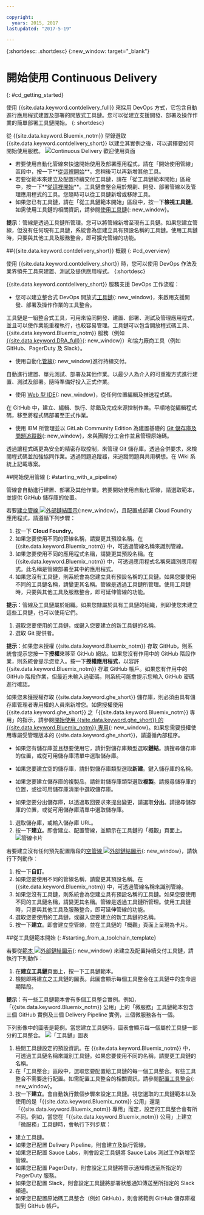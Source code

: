 ```yaml
---

copyright:
  years: 2015, 2017
lastupdated: "2017-5-19"

---
```


{:shortdesc: .shortdesc}
{:new_window: target="_blank"}

# 開始使用 Continuous Delivery
{: #cd_getting_started}

使用 {{site.data.keyword.contdelivery_full}} 來採用 DevOps 方式，它包含自動進行應用程式建置及部署的開放式工具鏈。您可以從建立支援開發、部署及操作作業的簡單部署工具鏈開始。
{: shortdesc}

從 {{site.data.keyword.Bluemix_notm}} 型錄選取 {{site.data.keyword.contdelivery_short}} 以建立其實例之後，可以選擇要如何開始使用服務。
 ![Continuous Delivery 歡迎使用頁面](images/cd_landing_page.png)

 * 若要使用自動化管線來快速開始使用及部署應用程式，請在「開始使用管線」區段中，按一下**[從這裡開始](#starting_with_a_pipeline)**。您稍後可以再新增其他工具。
 * 若要從範本來建立及配置持續交付工具鏈，請在「從工具鏈範本開始」區段中，按一下**[從這裡開始](#starting_from_a_toolchain_template)**。工具鏈會整合用於規劃、開發、部署管線以及管理應用程式的工具。您隨時可以從工具鏈新增或移除工具。
 * 如果您已有工具鏈，請在「從工具鏈範本開始」區段中，按一下**檢視工具鏈**。如需使用工具鏈的相關資訊，請參閱[使用工具鏈](/docs/services/ContinuousDelivery/toolchains_using.html){: new_window}。

**提示**：管線是透過工具鏈所管理。您可以將管線新增至現有工具鏈。如果您建立管線，但沒有任何現有工具鏈，系統會為您建立具有預設名稱的工具鏈。使用工具鏈時，只要與其他工具及服務整合，即可擴充管線的功能。

##{{site.data.keyword.contdelivery_short}} 概觀
{: #cd_overview}

使用 {{site.data.keyword.contdelivery_short}} 時，您可以使用 DevOps 作法及業界領先工具來建置、測試及提供應用程式。
{:shortdesc}

{{site.data.keyword.contdelivery_short}} 服務支援 DevOps 工作流程：

 * 您可以建立整合式 DevOps 開放式[工具鏈](/docs/services/ContinuousDelivery/toolchains_about.html){: new_window}，來啟用支援開發、部署及操作作業的工具整合。

  工具鏈是一組整合式工具，可用來協同開發、建置、部署、測試及管理應用程式，並且可以使作業能重複執行，也較容易管理。工具鏈可以包含開放程式碼工具、{{site.data.keyword.Bluemix_notm}} 服務（例如 [{{site.data.keyword.DRA_full}}](/docs/services/ContinuousDelivery/di_working.html){: new_window}）和協力廠商工具（例如 GitHub、PagerDuty 及 Slack）。 

 * 使用自動化[管線](/docs/services/ContinuousDelivery/pipeline_about.html){: new_window}進行持續交付。

  自動進行建置、單元測試、部署及其他作業。以最少人為介入的可重複方式進行建置、測試及部署。隨時準備好投入正式作業。

 * 使用 [Web 型 IDE](/docs/services/ContinuousDelivery/web_ide.html){: new_window}，從任何位置編輯及推送程式碼。

  在 GitHub 中，建立、編輯、執行、除錯及完成來源控制作業。平順地從編輯程式碼，移至將程式碼部署至正式作業。 
  
 * 使用 IBM 所管理並以 GitLab Community Edition 為建置基礎的 [Git 儲存庫及問題追蹤器](/docs/services/ContinuousDelivery/git_working.html#git_working){: new_window}，來與團隊分工合作並且管理原始碼。

  透過讓程式碼更為安全的精密存取控制，來管理 Git 儲存庫。透過合併要求，來檢閱程式碼並加強協同作業。透過問題追蹤器，來追蹤問題與共用構想。在 Wiki 系統上記載專案。

##開始使用管線
{: #starting_with_a_pipeline}

管線會自動進行建置、部署及其他作業。若要開始使用自動化管線，請選取範本，並提供 GitHub 儲存庫的位置。

若要[建立管線 ![外部鏈結圖示](../../icons/launch-glyph.svg "外部鏈結圖示")](https://console.bluemix.net/devops/pipelines/dashboard/create){:new_window}，且配置成部署 Cloud Foundry 應用程式，請遵循下列步驟：

1. 按一下 **Cloud Foundry**。
1. 如果您要使用不同的管線名稱，請變更其預設名稱。在 {{site.data.keyword.Bluemix_notm}} 中，可透過管線名稱來識別管線。
1. 如果您要使用不同的應用程式名稱，請變更其預設名稱。在 {{site.data.keyword.Bluemix_notm}} 中，可透過應用程式名稱來識別應用程式。此名稱是管線部署至其中的應用程式。
1. 如果您沒有工具鏈，則系統會為您建立具有預設名稱的工具鏈。如果您要使用不同的工具鏈名稱，請變更其名稱。管線是透過工具鏈所管理。使用工具鏈時，只要與其他工具及服務整合，即可延伸管線的功能。

 **提示**：管線及工具鏈屬於組織。如果您隸屬於具有工具鏈的組織，則即使您未建立這些工具鏈，也可以使用它們。

1. 選取您要使用的工具鏈，或鍵入您要建立的新工具鏈的名稱。
1. 選取 Git 提供者。

 **提示**：如果您未授權 {{site.data.keyword.Bluemix_notm}} 存取 GitHub，則系統會提示您按一下**授權**來移至 GitHub 網站。如果您沒有作用中的 GitHub 階段作業，則系統會提示您登入。按一下**授權應用程式**，以容許 {{site.data.keyword.Bluemix_notm}} 存取 GitHub 帳戶。如果您有作用中的 GitHub 階段作業，但最近未輸入過密碼，則系統可能會提示您輸入 GitHub 密碼進行確認。

 如果您未獲授權存取 {{site.data.keyword.ghe_short}} 儲存庫，則必須由具有儲存庫管理者專用權的人員來新增您。如需授權使用 {{site.data.keyword.ghe_short}} 之「{{site.data.keyword.Bluemix_notm}} 專用」的指示，請參閱[開始使用 {{site.data.keyword.ghe_short}} 的 {{site.data.keyword.Bluemix_notm}} 專用](/docs/services/ghededicated/index.html){: new_window}。如果您需要授權使用專屬受管理版本的 {{site.data.keyword.ghe_short}}，請遵循內部程序。

   * 如果您有儲存庫並且想要使用它，請針對儲存庫類型選取**鏈結**。請搜尋儲存庫的位置，或從可用儲存庫清單中選取儲存庫。

   * 如果您要建立空的儲存庫，請針對儲存庫類型選取**新建**。鍵入儲存庫的名稱。

   * 如果您要建立儲存庫的複製品，請針對儲存庫類型選取**複製**。請搜尋儲存庫的位置，或從可用儲存庫清單中選取儲存庫。

   * 如果您要分出儲存庫，以透過取回要求來提出變更，請選取**分出**。請搜尋儲存庫的位置，或從可用儲存庫清單中選取儲存庫。

1. 選取儲存庫，或輸入儲存庫 URL。
1. 按一下**建立**。即會建立、配置管線，並顯示在工具鏈的「概觀」頁面上。
 ![管線卡片](images/cd_pipeline.png)

若要建立沒有任何預先配置階段的[空管線 ![外部鏈結圖示](../../icons/launch-glyph.svg "外部鏈結圖示")](https://console.bluemix.net/devops/pipelines/dashboard/create){: new_window}，請執行下列動作：

1. 按一下**自訂**。
1. 如果您要使用不同的管線名稱，請變更其預設名稱。在 {{site.data.keyword.Bluemix_notm}} 中，可透過管線名稱來識別管線。
1. 如果您沒有工具鏈，則系統會為您建立具有預設名稱的工具鏈。如果您要使用不同的工具鏈名稱，請變更其名稱。管線是透過工具鏈所管理。使用工具鏈時，只要與其他工具及服務整合，即可延伸管線的功能。
1. 選取您要使用的工具鏈，或鍵入您要建立的新工具鏈的名稱。
1. 按一下**建立**。即會建立空管線，並在工具鏈的「概觀」頁面上呈現為卡片。

##從工具鏈範本開始
{: #starting_from_a_toolchain_template}

若要從[範本 ![外部鏈結圖示](../../icons/launch-glyph.svg "外部鏈結圖示")](https://console.bluemix.net/devops/create){: new_window} 來建立及配置持續交付工具鏈，請執行下列動作：

1. 在**建立工具鏈**頁面上，按一下工具鏈範本。  
1. 檢閱即將建立之工具鏈的圖表。此圖會顯示每個工具整合在工具鏈中的生命週期階段。

 **提示**：有一些工具鏈範本會有多個工具整合實例。例如，「{{site.data.keyword.Bluemix_notm}} 公用」上的「微服務」工具鏈範本包含三個 GitHub 實例及三個 Delivery Pipeline 實例，三個微服務各有一個。

 下列影像中的圖表是範例。當您建立工具鏈時，圖表會顯示每一個屬於工具鏈一部分的工具整合。
![「工具鏈」圖表](images/toolchain_diagram.png)
1. 檢閱工具鏈設定的預設資訊。在 {{site.data.keyword.Bluemix_notm}} 中，可透過工具鏈名稱來識別工具鏈。如果您要使用不同的名稱，請變更工具鏈的名稱。
1. 在「工具整合」區段中，選取您要配置給工具鏈的每一個工具整合。有些工具整合不需要進行配置。如需配置工具整合的相關資訊，請參閱[配置工具整合](/docs/services/ContinuousDelivery/toolchains_integrations.html){: new_window}。
1. 按一下**建立**。會自動執行數個步驟來設定工具鏈。視您選取的工具鏈範本以及使用的是「{{site.data.keyword.Bluemix_notm}} 公用」還是「{{site.data.keyword.Bluemix_notm}} 專用」而定，設定的工具整合會有所不同。例如，當您在「{{site.data.keyword.Bluemix_notm}} 公用」上建立「微服務」工具鏈時，會執行下列步驟：

 * 建立工具鏈。
 * 如果您已配置 Delivery Pipeline，則會建立及執行管線。
 * 如果您已配置 Sauce Labs，則會設定工具鏈將 Sauce Labs 測試工作新增至管線。
 * 如果您已配置 PagerDuty，則會設定工具鏈將警示通知傳送至所指定的 PagerDuty 服務。
 * 如果您已配置 Slack，則會設定工具鏈將部署狀態通知傳送至所指定的 Slack 頻道。
 * 如果您已配置原始碼工具整合（例如 GitHub），則會將範例 GitHub 儲存庫複製到 GitHub 帳戶。

